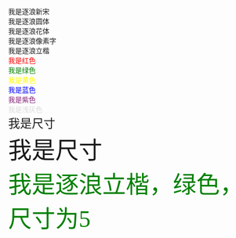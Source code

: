 <font face="逐浪新宋">我是逐浪新宋</font>  
<font face="逐浪圆体">我是逐浪圆体</font>  
<font face="逐浪花体">我是逐浪花体</font>  
<font face="逐浪像素字">我是逐浪像素字</font>  
<font face="逐浪立楷">我是逐浪立楷</font>  
<font color=red>我是红色</font>  
<font color=#008000>我是绿色</font>  
<font color=yellow>我是黄色</font>  
<font color=Blue>我是蓝色</font>  
<font color= #871F78>我是紫色</font>  
<font color= #DCDCDC>我是浅灰色</font>  
<font size=5>我是尺寸</font>  
<font size=10>我是尺寸</font>  
<font face="逐浪立楷" color=green size=10>我是逐浪立楷，绿色，尺寸为5</font>